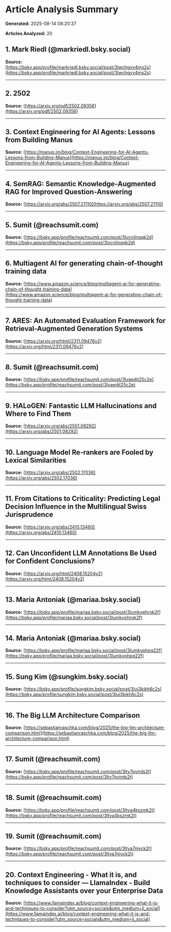 # Article Analysis Summary

**Generated:** 2025-08-14 08:20:37

**Articles Analyzed:** 20

## 1. Mark Riedl (@markriedl.bsky.social)

**Source:** [https://bsky.app/profile/markriedl.bsky.social/post/3lwchgyv4ms2s](https://bsky.app/profile/markriedl.bsky.social/post/3lwchgyv4ms2s)

---

## 2. 2502

**Source:** [https://arxiv.org/pdf/2502.09356](https://arxiv.org/pdf/2502.09356)

---

## 3. Context Engineering for AI Agents: Lessons from Building Manus

**Source:** [https://manus.im/blog/Context-Engineering-for-AI-Agents-Lessons-from-Building-Manus](https://manus.im/blog/Context-Engineering-for-AI-Agents-Lessons-from-Building-Manus)

---

## 4. SemRAG: Semantic Knowledge-Augmented RAG for Improved Question-Answering

**Source:** [https://arxiv.org/abs/2507.21110](https://arxiv.org/abs/2507.21110)

---

## 5. Sumit (@reachsumit.com)

**Source:** [https://bsky.app/profile/reachsumit.com/post/3lvcnilnqqk2d](https://bsky.app/profile/reachsumit.com/post/3lvcnilnqqk2d)

---

## 6. Multiagent AI for generating chain-of-thought training data

**Source:** [https://www.amazon.science/blog/multiagent-ai-for-generating-chain-of-thought-training-data](https://www.amazon.science/blog/multiagent-ai-for-generating-chain-of-thought-training-data)

---

## 7. ARES: An Automated Evaluation Framework for Retrieval-Augmented Generation Systems

**Source:** [https://arxiv.org/html/2311.09476v2](https://arxiv.org/html/2311.09476v2)

---

## 8. Sumit (@reachsumit.com)

**Source:** [https://bsky.app/profile/reachsumit.com/post/3lvaedjt25c2e](https://bsky.app/profile/reachsumit.com/post/3lvaedjt25c2e)

---

## 9. HALoGEN: Fantastic LLM Hallucinations and Where to Find Them

**Source:** [https://arxiv.org/abs/2501.08292](https://arxiv.org/abs/2501.08292)

---

## 10. Language Model Re-rankers are Fooled by Lexical Similarities

**Source:** [https://arxiv.org/abs/2502.17036](https://arxiv.org/abs/2502.17036)

---

## 11. From Citations to Criticality: Predicting Legal Decision Influence in the Multilingual Swiss Jurisprudence

**Source:** [https://arxiv.org/abs/2410.13460](https://arxiv.org/abs/2410.13460)

---

## 12. Can Unconfident LLM Annotations Be Used for Confident Conclusions?

**Source:** [https://arxiv.org/html/2408.15204v2](https://arxiv.org/html/2408.15204v2)

---

## 13. Maria Antoniak (@mariaa.bsky.social)

**Source:** [https://bsky.app/profile/mariaa.bsky.social/post/3lumkyphrok2f](https://bsky.app/profile/mariaa.bsky.social/post/3lumkyphrok2f)

---

## 14. Maria Antoniak (@mariaa.bsky.social)

**Source:** [https://bsky.app/profile/mariaa.bsky.social/post/3lumkyphpq22f](https://bsky.app/profile/mariaa.bsky.social/post/3lumkyphpq22f)

---

## 15. Sung Kim (@sungkim.bsky.social)

**Source:** [https://bsky.app/profile/sungkim.bsky.social/post/3luj3kikh6c2s](https://bsky.app/profile/sungkim.bsky.social/post/3luj3kikh6c2s)

---

## 16. The Big LLM Architecture Comparison

**Source:** [https://sebastianraschka.com/blog/2025/the-big-llm-architecture-comparison.html](https://sebastianraschka.com/blog/2025/the-big-llm-architecture-comparison.html)

---

## 17. Sumit (@reachsumit.com)

**Source:** [https://bsky.app/profile/reachsumit.com/post/3lty7qvirds2t](https://bsky.app/profile/reachsumit.com/post/3lty7qvirds2t)

---

## 18. Sumit (@reachsumit.com)

**Source:** [https://bsky.app/profile/reachsumit.com/post/3ltya4kszmk2t](https://bsky.app/profile/reachsumit.com/post/3ltya4kszmk2t)

---

## 19. Sumit (@reachsumit.com)

**Source:** [https://bsky.app/profile/reachsumit.com/post/3ltya7niyck2t](https://bsky.app/profile/reachsumit.com/post/3ltya7niyck2t)

---

## 20. Context Engineering - What it is, and techniques to consider — LlamaIndex - Build Knowledge Assistants over your Enterprise Data

**Source:** [https://www.llamaindex.ai/blog/context-engineering-what-it-is-and-techniques-to-consider?utm_source=socials&utm_medium=li_social](https://www.llamaindex.ai/blog/context-engineering-what-it-is-and-techniques-to-consider?utm_source=socials&utm_medium=li_social)

---

